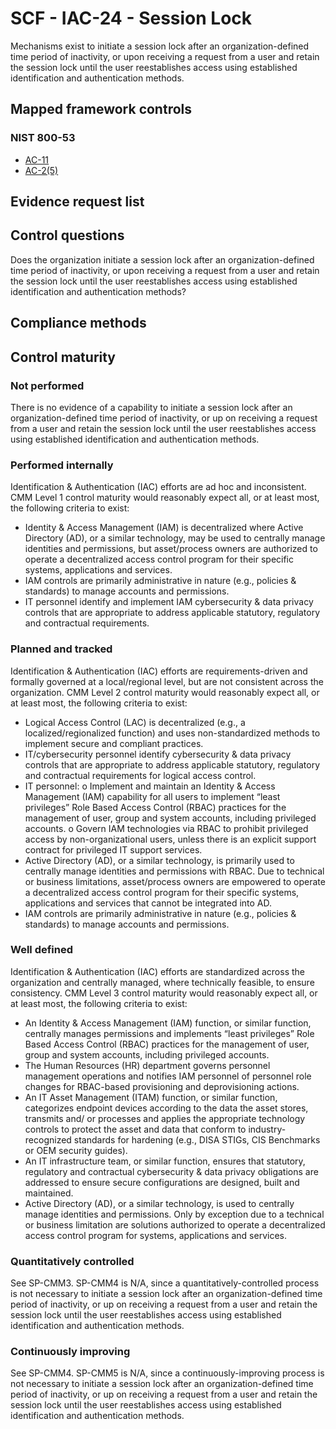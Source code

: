 # SCF - IAC-24 - Session Lock
Mechanisms exist to initiate a session lock after an organization-defined time period of inactivity, or upon receiving a request from a user and retain the session lock until the user reestablishes access using established identification and authentication methods.
## Mapped framework controls
### NIST 800-53
- [AC-11](../nist80053/ac-11.md)
- [AC-2(5)](../nist80053/ac-2-5.md)

## Evidence request list


## Control questions
Does the organization initiate a session lock after an organization-defined time period of inactivity, or upon receiving a request from a user and retain the session lock until the user reestablishes access using established identification and authentication methods?

## Compliance methods


## Control maturity
### Not performed
There is no evidence of a capability to initiate a session lock after an organization-defined time period of inactivity, or up on receiving a request from a user and retain the session lock until the user reestablishes access using established identification and authentication methods.

### Performed internally
Identification & Authentication (IAC) efforts are ad hoc and inconsistent. CMM Level 1 control maturity would reasonably expect all, or at least most, the following criteria to exist:
- Identity & Access Management (IAM) is decentralized where Active Directory (AD), or a similar technology, may be used to centrally manage identities and permissions, but asset/process owners are authorized to operate a decentralized access control program for their specific systems, applications and services.
- IAM controls are primarily administrative in nature (e.g., policies & standards) to manage accounts and permissions.
- IT personnel identify and implement IAM cybersecurity & data privacy controls that are appropriate to address applicable statutory, regulatory and contractual requirements.

### Planned and tracked
Identification & Authentication (IAC) efforts are requirements-driven and formally governed at a local/regional level, but are not consistent across the organization. CMM Level 2 control maturity would reasonably expect all, or at least most, the following criteria to exist:
- Logical Access Control (LAC) is decentralized (e.g., a localized/regionalized function) and uses non-standardized methods to implement secure and compliant practices.
- IT/cybersecurity personnel identify cybersecurity & data privacy controls that are appropriate to address applicable statutory, regulatory and contractual requirements for logical access control.
- IT personnel:
o	Implement and maintain an Identity & Access Management (IAM) capability for all users to implement “least privileges” Role Based Access Control (RBAC) practices for the management of user, group and system accounts, including privileged accounts.
o	Govern IAM technologies via RBAC to prohibit privileged access by non-organizational users, unless there is an explicit support contract for privileged IT support services.
- Active Directory (AD), or a similar technology, is primarily used to centrally manage identities and permissions with RBAC. Due to technical or business limitations, asset/process owners are empowered to operate a decentralized access control program for their specific systems, applications and services that cannot be integrated into AD.
- IAM controls are primarily administrative in nature (e.g., policies & standards) to manage accounts and permissions.

### Well defined
Identification & Authentication (IAC) efforts are standardized across the organization and centrally managed, where technically feasible, to ensure consistency. CMM Level 3 control maturity would reasonably expect all, or at least most, the following criteria to exist:
- An Identity & Access Management (IAM) function, or similar function, centrally manages permissions and implements “least privileges” Role Based Access Control (RBAC) practices for the management of user, group and system accounts, including privileged accounts.
- The Human Resources (HR) department governs personnel management operations and notifies IAM personnel of personnel role changes for RBAC-based provisioning and deprovisioning actions.
- An IT Asset Management (ITAM) function, or similar function, categorizes endpoint devices according to the data the asset stores, transmits and/ or processes and applies the appropriate technology controls to protect the asset and data that conform to industry-recognized standards for hardening (e.g., DISA STIGs, CIS Benchmarks or OEM security guides).
- An IT infrastructure team, or similar function, ensures that statutory, regulatory and contractual cybersecurity & data privacy obligations are addressed to ensure secure configurations are designed, built and maintained.
- Active Directory (AD), or a similar technology, is used to centrally manage identities and permissions. Only by exception due to a technical or business limitation are solutions authorized to operate a decentralized access control program for systems, applications and services.

### Quantitatively controlled
See SP-CMM3. SP-CMM4 is N/A, since a quantitatively-controlled process is not necessary to initiate a session lock after an organization-defined time period of inactivity, or up on receiving a request from a user and retain the session lock until the user reestablishes access using established identification and authentication methods.

### Continuously improving
See SP-CMM4. SP-CMM5 is N/A, since a continuously-improving process is not necessary to initiate a session lock after an organization-defined time period of inactivity, or up on receiving a request from a user and retain the session lock until the user reestablishes access using established identification and authentication methods.
